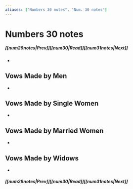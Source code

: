 ```yaml
---
aliases: ["Numbers 30 notes", "Num. 30 notes"]
---
```

# Numbers 30 notes
##### <span class=arrow-left></span>[[num29notes|Prev]]<span class=navigation-separator></span>[[num30|Read]]<span class=navigation-separator></span>[[num31notes|Next]]<span class=arrow-right></span>
- 
## Vows Made by Men
- 
## Vows Made by Single Women
- 
## Vows Made by Married Women
- 
## Vows Made by Widows
- 
##### <span class=arrow-left></span>[[num29notes|Prev]]<span class=navigation-separator></span>[[num30|Read]]<span class=navigation-separator></span>[[num31notes|Next]]<span class=arrow-right></span>